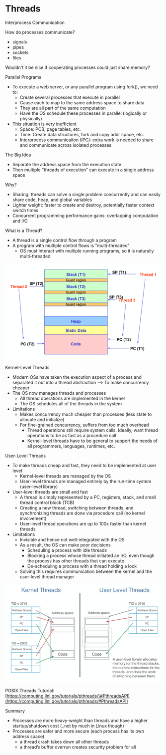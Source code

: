 # Threads

Interprocess Communication

How do processes communicate?

* signals
* pipes
* sockets
* files

Wouldn't it be nice if cooperating processes could just share memory?

Parallel Programs

* To execute a web server, or any parallel program using fork\(\), we need to:
  * Create several processes that execute in parallel
  * Cause each to map to the same address space to share data
  * They are all part of the same computation
  * Have the OS schedule these processes in parallel \(logically or physically\)
* This situation is very inefficient
  * Space: PCB, page tables, etc.
  * Time: Create data structures, fork and copy addr space, etc.
  * Interprocess communicaiton \(IPC\): extra work is needed to share and communicate across isolated processes

The Big Idea

* Separate the address space from the execution state
* Then multiple "threads of execution" can execute in a single address space

Why?

* Sharing: threads can solve a single problem concurrently and can easily share code, heap, and global variables
* Lighter weight: faster to create and destroy, potentially faster context switch times
* Concurrent programming performance gains: overlapping computation and I/O

What is a Thread?

* A thread is a single control flow through a program
* A program with multiple control flows is "multi-threaded"
  * OS must interact with multiple running programs, so it is naturally multi-threaded

![Multi-Threaded Process Address Space](.gitbook/assets/image%20%2863%29.png)

Kernel-Level Threads

* Modern OSs have taken the execution aspect of a process and separated it out into a thread abstraction --&gt; To make concurrency cheaper
* The OS now manages threads and processes
  * All thread operations are implemented in the kernel
  * The OS schedules all of the threads in the system
* Limitations
  * Makes concurrency much cheaper than processes \(less state to allocate and initialize\)
  * For fine-grained concurrency, suffers from too much overhead
    * Thread operations still require system calls. Ideally, want thread operations to be as fast as a procedure call
    * Kernel-level threads have to be general to support the needs of all programmers, languages, runtimes, etc.

User-Level Threads

* To make threads cheap and fast, they need to be implemented at user level
  * Kernel-level threads are managed by the OS
  * User-level threads are managed entirely by the run-time system \(user-level library\)
* User-level threads are small and fast
  * A thread is simply represented by a PC, registers, stack, and small thread control block \(TCB\)
  * Creating a new thread, switching between threads, and synchronizing threads are done via procedure call \(no kernel involvement\)
  * User-level thread operations are up to 100x faster than kernel threads
* Limitations
  * Invisible and hence not well-integrated with the OS
  * As a result, the OS can make poor decisions
    * Scheduling a process with idle threads 
    * Blocking a process whose thread initiated an I/O, even though the process has other threads that can execute
    * De-scheduling a process with a thread holding a lock
  * Solving this requires communication between the kernel and the user-level thread manager

![](.gitbook/assets/image%20%2818%29.png)

POSIX Threads Tutorial: [https://computing.llnl.gov/tutorials/pthreads/\#PthreadsAPI](https://computing.llnl.gov/tutorials/pthreads/#PthreadsAPI)

Summary

* Processes are more heavy-weight than threads and have a higher startup/shutdown cost  \(..not by much in Linux though\)
* Processes are safer and more secure \(each process has its own address space\)
  * a thread crash takes down all other threads
  * a thread’s buffer overrun creates security problem for all 

